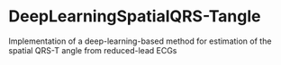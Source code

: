 # DeepLearningSpatialQRS-Tangle
Implementation of a deep-learning-based method for estimation of the spatial QRS-T angle from reduced-lead ECGs
